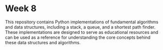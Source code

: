 # Week 8


This repository contains Python implementations of fundamental algorithms and data structures, including a stack, a queue, and a shortest path finder. These implementations are designed to serve as educational resources and can be used as a reference for understanding the core concepts behind these data structures and algorithms.
